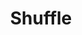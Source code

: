 ---
title: Shuffle
tags:
icon: shuffle
svg: '<svg xmlns="http://www.w3.org/2000/svg" width="24" height="24" fill="none" viewBox="0 0 24 24" stroke-width="1.5" stroke-linecap="round" stroke-linejoin="round" stroke="currentColor"><path d="M15.5 4h4.412v4.444M4 20 19 5m1 10.5V20h-4.5M14 14l5.294 5.333M4 4l6 6"/></svg>'
---